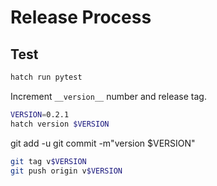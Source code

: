 # Release Process

## Test

```bash
hatch run pytest
```

Increment `__version__` number and release tag.


```bash
VERSION=0.2.1
hatch version $VERSION
```

git add -u
git commit -m"version $VERSION"

```bash
git tag v$VERSION
git push origin v$VERSION
```
